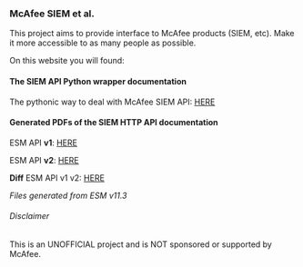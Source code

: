 
### McAfee SIEM et al.

This project aims to provide interface to McAfee products (SIEM, etc). Make it more accessible to as many people as possible.

On this website you will found: 

#### The SIEM API Python wrapper documentation

The pythonic way to deal with McAfee SIEM API: <a href="https://mfesiem.github.io/docs/msiempy/index.html">HERE</a>

#### Generated PDFs of the SIEM HTTP API documentation

ESM API **v1**: <a href="https://mfesiem.github.io/docs/esm_api/v1.pdf">HERE</a>  

ESM API **v2**: <a href="https://mfesiem.github.io/docs/esm_api/v2.pdf">HERE</a>

**Diff** ESM API v1 v2: <a href="https://mfesiem.github.io/docs/esm_api/diff-v1-v2.png">HERE</a>

*Files generated from ESM v11.3*

###### Disclaimer

This is an UNOFFICIAL project and is NOT sponsored or supported by McAfee.  
